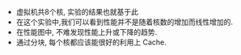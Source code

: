 - 虚拟机共8个核, 实验的结果也就基于此
- 在这个实验中,我们可以看到性能并不是随着核数的增加而线性增加的.
- 在性能图中, 不难发现性能上升或下降的趋势.
- 通过分块, 每个核都应该能很好的利用上 Cache.